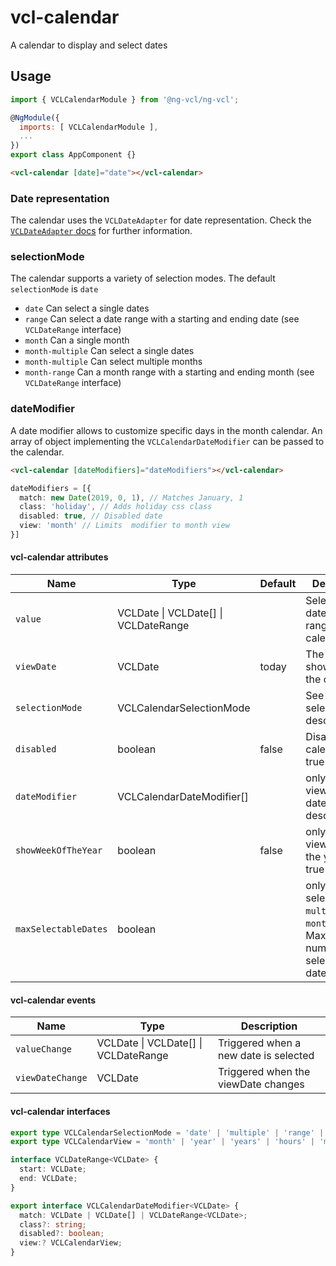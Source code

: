 # vcl-calendar

A calendar to display and select dates

## Usage

```js
import { VCLCalendarModule } from '@ng-vcl/ng-vcl';

@NgModule({
  imports: [ VCLCalendarModule ],
  ...
})
export class AppComponent {}
```

```html
<vcl-calendar [date]="date"></vcl-calendar>
```

### Date representation

The calendar uses the `VCLDateAdapter` for date representation.
Check the [`VCLDateAdapter` docs](#/dateadapter) for further information.

### selectionMode

The calendar supports a variety of selection modes. The default `selectionMode` is `date`

- `date` Can select a single dates
- `range` Can select a date range with a starting and ending date (see `VCLDateRange` interface)
- `month` Can a single month
- `month-multiple` Can select a single dates
- `month-multiple` Can select multiple months 
- `month-range` Can a month range with a starting and ending month (see `VCLDateRange` interface)

### dateModifier

A date modifier allows to customize specific days in the month calendar.
An array of object implementing the `VCLCalendarDateModifier` can be passed to the calendar.

```html
<vcl-calendar [dateModifiers]="dateModifiers"></vcl-calendar>
```

```ts
dateModifiers = [{
  match: new Date(2019, 0, 1), // Matches January, 1
  class: 'holiday', // Adds holiday css class
  disabled: true, // Disabled date
  view: 'month' // Limits  modifier to month view
}]
```

#### vcl-calendar attributes

Name                | Type                                            | Default | Description
---------------     | -------                                         | ------- | -----------------------------------------------
`value`             | VCLDate \| VCLDate[] \| VCLDateRange<VCLDate>   |         | Selected date(s)/date range in the calendar
`viewDate`          | VCLDate                                         | today   | The currently shown date in the calendar 
`selectionMode`     | VCLCalendarSelectionMode                        |         | See selectionMode description
`disabled`          | boolean                                         | false   | Disables the calendar when true
`dateModifier`      | VCLCalendarDateModifier[]                       |         | only `month` view: See dateModifier description
`showWeekOfTheYear` | boolean                                         | false   | only `month` view: Show of the year when true
`maxSelectableDates`| boolean                                         |         | only for selectionMode `multiple` and `month-range`: Maximum number of selectable dates

#### vcl-calendar events
Name                | Type                                              | Description
---------------     | -------                                           | -----------------------------------------------
`valueChange`       | VCLDate \| VCLDate[] \| VCLDateRange<VCLDate>     | Triggered when a new date is selected
`viewDateChange`    | VCLDate                                           | Triggered when the viewDate changes

#### vcl-calendar interfaces

```ts
export type VCLCalendarSelectionMode = 'date' | 'multiple' | 'range' | 'month' | 'month-multiple' | 'month-range';
export type VCLCalendarView = 'month' | 'year' | 'years' | 'hours' | 'minutes';

interface VCLDateRange<VCLDate> {
  start: VCLDate;
  end: VCLDate;
}

export interface VCLCalendarDateModifier<VCLDate> {
  match: VCLDate | VCLDate[] | VCLDateRange<VCLDate>;
  class?: string;
  disabled?: boolean;
  view:? VCLCalendarView;
}
```
